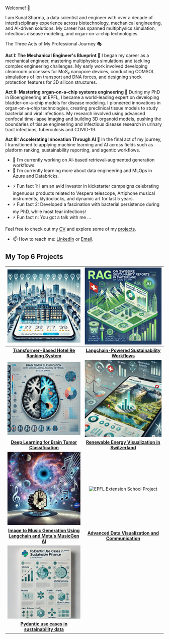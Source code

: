 Welcome! 🚀

I am Kunal Sharma, a data scientist and engineer with over a decade of interdisciplinary experience across biotechnology, mechanical engineering, and AI-driven solutions. My career has spanned multiphysics simulation, infectious disease modeling, and organ-on-a-chip technologies.

The Three Acts of My Professional Journey 🎭

**Act I: The Mechanical Engineer's Blueprint 🔧**
I began my career as a mechanical engineer, mastering multiphysics simulations and tackling complex engineering challenges. My early work involved developing cleanroom processes for MoS₂ nanopore devices, conducting COMSOL simulations of ion transport and DNA forces, and designing shock protection features for 3D silicon structures. 

**Act II: Mastering organ-on-a-chip systems engineering 🧬**
During my PhD in Bioengineering at EPFL, I became a world-leading expert on developing bladder-on-a-chip models for disease modeling. I pioneered innovations in organ-on-a-chip technologies, creating preclinical tissue models to study bacterial and viral infections. My research involved using advanced confocal time-lapse imaging and building 3D organoid models, pushing the boundaries of tissue engineering and infectious disease research in urinary tract infections, tuberculosis and COVID-19.

**Act III: Accelerating Innovation Through AI 🤖**
In the final act of my journey, I transitioned to applying machine learning and AI across fields such as platform ranking, sustainability reporting, and agentic workflows. 

- 🔭 I’m currently working on AI-based retrieval-augmented generation workflows.
- 🌱 I’m currently learning more about data engineering and MLOps in Azure and Databricks.

* ⚡ Fun fact 1: I am an avid investor in kickstarter campaigns celebrating ingenuous products related to Vespera telescope, Artiphone musical instruments, klydoclocks, and dynamic art for last 5 years.
* ⚡ Fun fact 2: Developed a fascination with bacterial persistence during my PhD, while most fear infections!
* ⚡ Fun fact n: You got a talk with me ...

Feel free to check out my [CV](link-to-CV) and explore some of my [projects](https://github.com/kusharma?tab=repositories).

- 📫 How to reach me: [LinkedIn](https://www.linkedin.com/in/drkunalsharma/) or [Email](mailto:kunal.nit90@gmail.com).

## My Top 6 Projects

| ![Expedia-RecTour-Ranking](https://github.com/kusharma/Expedia-RecTour-Ranking/blob/main/Expedia_KuSharma_DALLE.png) | ![RAG-Sustainability](https://github.com/kusharma/RAG-Sustainability/blob/main/RAG_SwissRe_DALLE.png) |
|:---------:|:---------:|
| [**Transformer-Based Hotel Re Ranking System**](https://github.com/kusharma/Expedia-RecTour-Ranking) | [**Langchain-Powered Sustainability Workflows**](https://github.com/kusharma/RAG-Sustainability) |
| ![brain-tumour-classification](https://github.com/kusharma/brain-tumour-classification/blob/main/BrainTumourCNN.png) | ![streamlit-app](https://github.com/kusharma/streamlit-app/blob/main/Streamlit_RenEnergy_Dalle2.png) |
| [**Deep Learning for Brain Tumor Classification**](https://github.com/kusharma/brain-tumour-classification) | [**Renewable Energy Visualization in Switzerland**](https://github.com/kusharma/streamlit-app) |
| ![symphony-of-nebula](https://github.com/kusharma/symphony-of-nebula/blob/main/JWT_Symphony.png) | ![EPFL Extension School Project](https://github.com/kusharma/epfl-extension-school-project-adsv-c2/blob/main/EPFL_R_DALLE.png) |
| [**Image to Music Generation Using Langchain and Meta's MusicGen AI**](https://github.com/kusharma/symphony-of-nebula) | [**Advanced Data Visualization and Communication**](https://github.com/kusharma/epfl-extension-school-project) |
| ![Pydantic](https://github.com/kusharma/Pydantic/blob/main/images/DALLE_Pydantic.png) | |
| [**Pydantic use cases in sustainability data**](https://github.com/kusharma/Pydantic) ||




